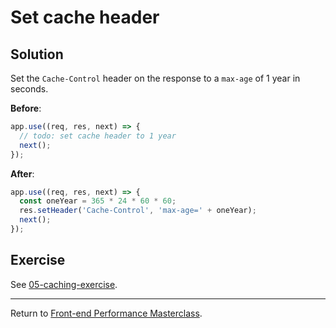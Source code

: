 # Set cache header

## Solution

Set the `Cache-Control` header on the response to a `max-age` of 1 year in seconds.

**Before**:

```js
app.use((req, res, next) => {
  // todo: set cache header to 1 year
  next();
});
```

**After**:
```js
app.use((req, res, next) => {
  const oneYear = 365 * 24 * 60 * 60;
  res.setHeader('Cache-Control', 'max-age=' + oneYear);
  next();
});
```


## Exercise

See [05-caching-exercise](https://github.com/voorhoede/front-end-performance-masterclass/tree/05-caching-exercise).

---

Return to [Front-end Performance Masterclass](https://github.com/voorhoede/front-end-performance-masterclass).